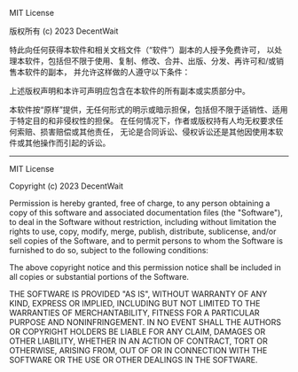 MIT License

版权所有 (c) 2023 DecentWait

特此向任何获得本软件和相关文档文件（“软件”）副本的人授予免费许可，
以处理本软件，包括但不限于使用、复制、修改、合并、出版、分发、再许可和/或销售本软件的副本，
并允许这样做的人遵守以下条件：

上述版权声明和本许可声明应包含在本软件的所有副本或实质部分中。

本软件按“原样”提供，无任何形式的明示或暗示担保，包括但不限于适销性、适用于特定目的和非侵权性的担保。
在任何情况下，作者或版权持有人均无权要求任何索赔、损害赔偿或其他责任，
无论是合同诉讼、侵权诉讼还是其他因使用本软件或其他操作而引起的诉讼。

---

MIT License

Copyright (c) 2023 DecentWait

Permission is hereby granted, free of charge, to any person obtaining a copy of this software and associated
documentation files (the "Software"),
to deal in the Software without restriction, including without limitation the rights to use, copy, modify, merge,
publish, distribute, sublicense, and/or sell copies of the Software,
and to permit persons to whom the Software is furnished to do so, subject to the following conditions:

The above copyright notice and this permission notice shall be included in all copies or substantial portions of the
Software.

THE SOFTWARE IS PROVIDED "AS IS", WITHOUT WARRANTY OF ANY KIND, EXPRESS OR IMPLIED, INCLUDING BUT NOT LIMITED TO THE
WARRANTIES OF MERCHANTABILITY, FITNESS FOR A PARTICULAR PURPOSE AND NONINFRINGEMENT.
IN NO EVENT SHALL THE AUTHORS OR COPYRIGHT HOLDERS BE LIABLE FOR ANY CLAIM, DAMAGES OR OTHER LIABILITY, WHETHER IN AN
ACTION OF CONTRACT, TORT OR OTHERWISE, ARISING FROM, OUT OF OR IN CONNECTION WITH THE SOFTWARE OR THE USE OR OTHER
DEALINGS IN THE SOFTWARE.
